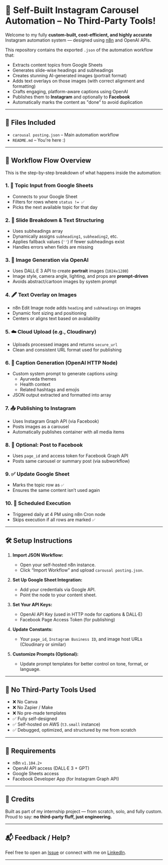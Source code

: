 # 🚀 Self-Built Instagram Carousel Automation – No Third-Party Tools!

Welcome to my fully **custom-built, cost-efficient, and highly accurate** Instagram automation system — designed using [n8n](https://n8n.io/) and OpenAI APIs.

This repository contains the exported `.json` of the automation workflow that:
- Extracts content topics from Google Sheets
- Generates slide-wise headings and subheadings
- Creates stunning AI-generated images (portrait format)
- Adds text overlays on those images (with correct alignment and formatting)
- Crafts engaging, platform-aware captions using OpenAI
- Publishes them to **Instagram** and optionally to **Facebook**
- Automatically marks the content as "done" to avoid duplication

---

## 📂 Files Included

- `carousal posting.json` – Main automation workflow
- `README.md` – You're here :)

---

## 🔁 Workflow Flow Overview

This is the step-by-step breakdown of what happens inside the automation:

### 1. 🧾 **Topic Input from Google Sheets**
- Connects to your Google Sheet
- Filters for rows where `status != ✅`
- Picks the next available topic for that day

### 2. 🧠 **Slide Breakdown & Text Structuring**
- Uses subheadings array
- Dynamically assigns `subheading1`, `subheading2`, etc.
- Applies fallback values (`''`) if fewer subheadings exist
- Handles errors when fields are missing

### 3. 🎨 **Image Generation via OpenAI**
- Uses DALL·E 3 API to create **portrait** images (`1024x1280`)
- Image style, camera angle, lighting, and props are **prompt-driven**
- Avoids abstract/cartoon images by system prompt

### 4. 🖋️ **Text Overlay on Images**
- n8n Edit Image node adds `heading` and `subheadings` on images
- Dynamic font sizing and positioning
- Centers or aligns text based on availability

### 5. ☁️ **Cloud Upload (e.g., Cloudinary)**
- Uploads processed images and returns `secure_url`
- Clean and consistent URL format used for publishing

### 6. 📝 **Caption Generation (OpenAI HTTP Node)**
- Custom system prompt to generate captions using:
  - Ayurveda themes
  - Health context
  - Related hashtags and emojis
- JSON output extracted and formatted into array

### 7. 📤 **Publishing to Instagram**
- Uses Instagram Graph API (via Facebook)
- Posts images as a carousel
- Automatically publishes container with all media items

### 8. 📣 **Optional: Post to Facebook**
- Uses `page_id` and access token for Facebook Graph API
- Posts same carousel or summary post (via subworkflow)

### 9. ✅ **Update Google Sheet**
- Marks the topic row as `✅`
- Ensures the same content isn’t used again

### 10. 🔁 **Scheduled Execution**
- Triggered daily at 4 PM using n8n Cron node
- Skips execution if all rows are marked `✅`

---

## 🛠️ Setup Instructions

1. **Import JSON Workflow:**
   - Open your self-hosted n8n instance.
   - Click “Import Workflow” and upload `carousal posting.json`.

2. **Set Up Google Sheet Integration:**
   - Add your credentials via Google API.
   - Point the node to your content sheet.

3. **Set Your API Keys:**
   - OpenAI API Key (used in HTTP node for captions & DALL·E)
   - Facebook Page Access Token (for publishing)

4. **Update Constants:**
   - Your `page_id`, `Instagram Business ID`, and image host URLs (Cloudinary or similar)

5. **Customize Prompts (Optional):**
   - Update prompt templates for better control on tone, format, or language.

---

## 🧠 No Third-Party Tools Used

- ❌ No Canva  
- ❌ No Zapier / Make  
- ❌ No pre-made templates  
- ✅ Fully self-designed  
- ✅ Self-hosted on AWS (`t3.small` instance)
- ✅ Debugged, optimized, and structured by me from scratch

---

## 📌 Requirements

- n8n `v1.104.2+`
- OpenAI API access (DALL·E 3 + GPT)
- Google Sheets access
- Facebook Developer App (for Instagram Graph API)

---

## 🙌 Credits

Built as part of my internship project — from scratch, solo, and fully custom. Proud to say: **no third-party fluff, just engineering.**

---

## 📬 Feedback / Help?

Feel free to open an [Issue](https://github.com/) or connect with me on [LinkedIn](https://www.linkedin.com/).

---

